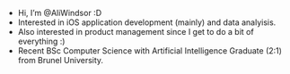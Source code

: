 -  Hi, I’m @AliWindsor :D
-  Interested in iOS application development (mainly) and data analyisis. 
-  Also interested in product management since I get to do a bit of everything :)
-  Recent BSc Computer Science with Artificial Intelligence Graduate (2:1) from Brunel University.

